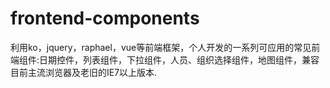 # frontend-components
利用ko，jquery，raphael，vue等前端框架，个人开发的一系列可应用的常见前端组件:日期控件，列表组件，下拉组件，人员、组织选择组件，地图组件，兼容目前主流浏览器及老旧的IE7以上版本.
